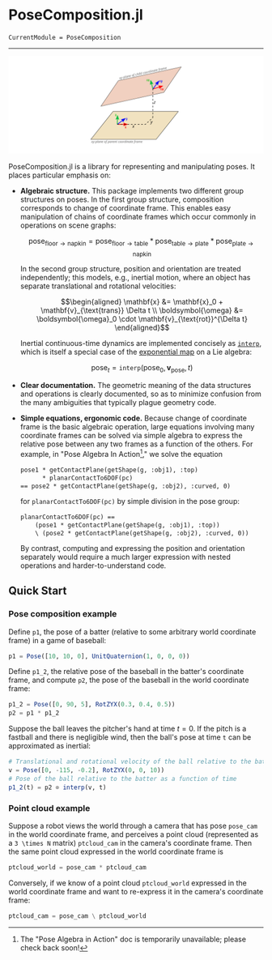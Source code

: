 # PoseComposition.jl

```@meta
CurrentModule = PoseComposition
```

---

![Illustration of Pose geometry](imgs/intro_illustration.svg)


PoseComposition.jl is a library for representing and manipulating poses.  It
places particular emphasis on:

* **Algebraic structure.**  This package implements two different group
  structures on poses.  In the first group structure, composition corresponds
  to change of coordinate frame.  This enables easy manipulation of chains of
  coordinate frames which occur commonly in operations on scene graphs:
  ```math
  \text{pose}_{\text{floor} \to \text{napkin}} = 
  \text{pose}_{\text{floor} \to \text{table}} *
  \text{pose}_{\text{table} \to \text{plate}} *
  \text{pose}_{\text{plate} \to \text{napkin}}
  ```
  In the second group structure, position and orientation are treated
  independently; this models, e.g., inertial motion, where an object has
  separate translational and rotational velocities:
  ```math
  \begin{aligned}
  \mathbf{x} &= \mathbf{x}_0 + \mathbf{v}_{\text{trans}} \Delta t \\
  \boldsymbol{\omega} &= \boldsymbol{\omega}_0 \cdot \mathbf{v}_{\text{rot}}^{\Delta t}
  \end{aligned}
  ```
  Inertial continuous-time dynamics are implemented concisely as
  [`interp`](@ref), which is itself a special case of the [exponential
  map](https://en.wikipedia.org/wiki/Exponential_map_(Lie_theory)) on a Lie
  algebra:
  ```math
  \text{pose}_t = \texttt{interp}(\text{pose}_0,\, \mathbf{v}_{\text{pose}},\, t)
  ```

* **Clear documentation.**  The geometric meaning of the data structures and
  operations is clearly documented, so as to minimize confusion from the many
  ambiguities that typically plague geometry code.

* **Simple equations, ergonomic code.**  Because change of coordinate frame is
  the basic algebraic operation, large equations involving many coordinate
  frames can be solved via simple algebra to express the relative pose between
  any two frames as a function of the others.  For example, in "Pose Algebra In
  Action[^1]," we solve the equation
  ```
  pose1 * getContactPlane(getShape(g, :obj1), :top)
        * planarContactTo6DOF(pc)
  == pose2 * getContactPlane(getShape(g, :obj2), :curved, 0)
  ```
  for `planarContactTo6DOF(pc)` by simple division in the pose group:
  ```
  planarContactTo6DOF(pc) ==
      (pose1 * getContactPlane(getShape(g, :obj1), :top))
      \ (pose2 * getContactPlane(getShape(g, :obj2), :curved, 0))
  ```
  By contrast, computing and expressing the position and orientation separately
  would require a much larger expression with nested operations and
  harder-to-understand code.

[^1]:
    The "Pose Algebra in Action" doc is temporarily unavailable; please check
    back soon!

## Quick Start

### Pose composition example

Define `p1`, the pose of a batter (relative to some arbitrary world coordinate
frame) in a game of baseball:
```julia
p1 = Pose([10, 10, 0], UnitQuaternion(1, 0, 0, 0))
```
Define `p1_2`, the relative pose of the baseball in the batter's coordinate
frame, and compute `p2`, the pose of the baseball in the world coordinate
frame:
```julia
p1_2 = Pose([0, 90, 5], RotZYX(0.3, 0.4, 0.5))
p2 = p1 * p1_2
```
Suppose the ball leaves the pitcher's hand at time $t=0$.  If the pitch is a
fastball and there is negligible wind, then the ball's pose at time `t` can be
approximated as inertial:
```julia
# Translational and rotational velocity of the ball relative to the batter
v = Pose([0, -115, -0.2], RotZYX(0, 0, 10))
# Pose of the ball relative to the batter as a function of time
p1_2(t) = p2 ⊗ interp(v, t)
```

### Point cloud example

Suppose a robot views the world through a camera that has pose `pose_cam` in
the world coordinate frame, and perceives a point cloud (represented as a ``3
\times N`` matrix) `ptcloud_cam` in the camera's coordinate frame.  Then the
same point cloud expressed in the world coordinate frame is
```julia
ptcloud_world = pose_cam * ptcloud_cam
```
Conversely, if we know of a point cloud `ptcloud_world` expressed in the world
coordinate frame and want to re-express it in the camera's coordinate frame:
```julia
ptcloud_cam = pose_cam \ ptcloud_world
```
